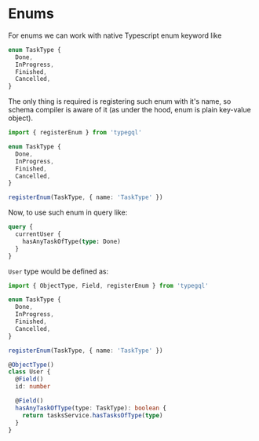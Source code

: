 # Enums

For enums we can work with native Typescript enum keyword like

```ts
enum TaskType {
  Done,
  InProgress,
  Finished,
  Cancelled,
}
```

The only thing is required is registering such enum with it's name, so schema compiler is aware of it (as under the hood, enum is plain key-value object).

```ts
import { registerEnum } from 'typegql'

enum TaskType {
  Done,
  InProgress,
  Finished,
  Cancelled,
}

registerEnum(TaskType, { name: 'TaskType' })
```

Now, to use such enum in query like:

```graphql
query {
  currentUser {
    hasAnyTaskOfType(type: Done)
  }
}
```

`User` type would be defined as:

```ts
import { ObjectType, Field, registerEnum } from 'typegql'

enum TaskType {
  Done,
  InProgress,
  Finished,
  Cancelled,
}

registerEnum(TaskType, { name: 'TaskType' })

@ObjectType()
class User {
  @Field()
  id: number

  @Field()
  hasAnyTaskOfType(type: TaskType): boolean {
    return tasksService.hasTasksOfType(type)
  }
}
```
